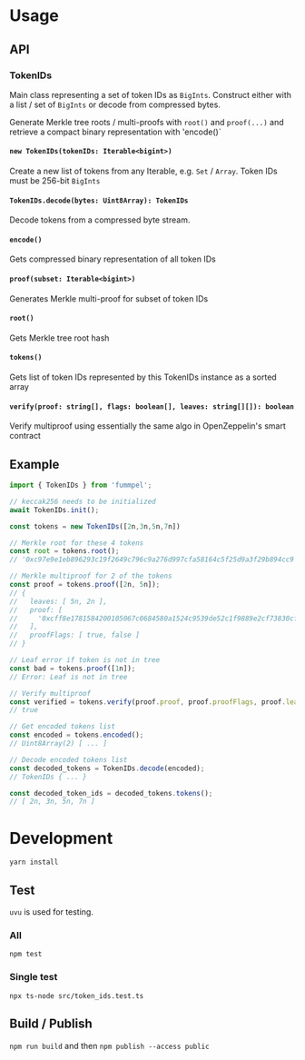 # Usage

## API

### TokenIDs
Main class representing a set of token IDs as `BigInts`. Construct either with a list / set of
`BigInts` or decode from compressed bytes.

Generate Merkle tree roots / multi-proofs with `root()` and `proof(...)` and retrieve a compact
binary representation with 'encode()`

#### `new TokenIDs(tokenIDs: Iterable<bigint>)`
Create a new list of tokens from any Iterable, e.g. `Set` / `Array`. Token IDs must be 256-bit `BigInts`

#### `TokenIDs.decode(bytes: Uint8Array): TokenIDs`
Decode tokens from a compressed byte stream.

#### `encode()`
Gets compressed binary representation of all token IDs

#### `proof(subset: Iterable<bigint>)`
Generates Merkle multi-proof for subset of token IDs

#### `root()`
Gets Merkle tree root hash

#### `tokens()`
Gets list of token IDs represented by this TokenIDs instance as a sorted array

#### `verify(proof: string[], flags: boolean[], leaves: string[][]): boolean`
Verify multiproof using essentially the same algo in OpenZeppelin's smart contract

## Example
```ts
import { TokenIDs } from 'fummpel';

// keccak256 needs to be initialized
await TokenIDs.init();

const tokens = new TokenIDs([2n,3n,5n,7n])

// Merkle root for these 4 tokens
const root = tokens.root();
// '0xc97e9e1eb896293c19f2649c796c9a276d997cfa58164c5f25d9a3f29b894cc9'

// Merkle multiproof for 2 of the tokens
const proof = tokens.proof([2n, 5n]);
// {
//   leaves: [ 5n, 2n ],
//   proof: [
//     '0xcff8e1781584200105067c0684580a1524c9539de52c1f9889e2cf73830cfccc'
//   ],
//   proofFlags: [ true, false ]
// }

// Leaf error if token is not in tree
const bad = tokens.proof([1n]);
// Error: Leaf is not in tree

// Verify multiproof
const verified = tokens.verify(proof.proof, proof.proofFlags, proof.leaves);
// true

// Get encoded tokens list
const encoded = tokens.encoded();
// Uint8Array(2) [ ... ]

// Decode encoded tokens list
const decoded_tokens = TokenIDs.decode(encoded);
// TokenIDs { ... }

const decoded_token_ids = decoded_tokens.tokens();
// [ 2n, 3n, 5n, 7n ]
```

# Development
`yarn install`

## Test
`uvu` is used for testing.

### All
`npm test`

### Single test
`npx ts-node src/token_ids.test.ts`

## Build / Publish

`npm run build` and then `npm publish --access public`
